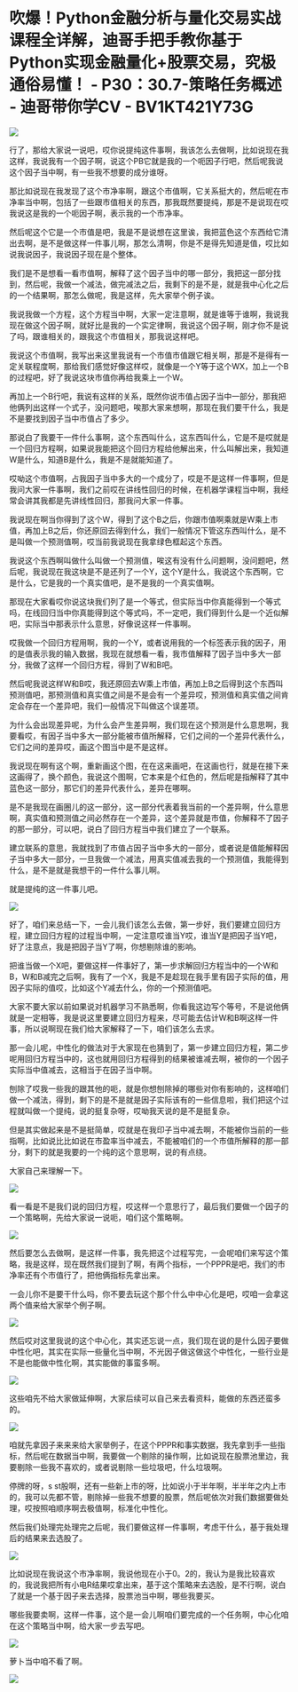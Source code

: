 # 吹爆！Python金融分析与量化交易实战课程全详解，迪哥手把手教你基于Python实现金融量化+股票交易，究极通俗易懂！ - P30：30.7-策略任务概述 - 迪哥带你学CV - BV1KT421Y73G

![](img/cd0d4608241c01ee8c963d3f474d6bb8_0.png)

行了，那给大家说一说吧，哎你说提纯这件事啊，我该怎么去做啊，比如说现在我这样，我说我有一个因子啊，说这个PB它就是我的一个呃因子行吧，然后呢我说这个因子当中啊，有一些我不想要的成分谁呀。

那比如说现在我发现了这个市净率啊，跟这个市值啊，它关系挺大的，然后呢在市净率当中啊，包括了一些跟市值相关的东西，那我既然要提纯，那是不是说现在哎我说这是我的一个呃因子啊，表示我的一个市净率。

然后呢这个它是一个市值是吧，我是不是说想在这里诶，我把蓝色这个东西给它清出去啊，是不是做这样一件事儿啊，那怎么清啊，你是不是得先知道是值，哎比如说我说因子，我说因子现在是个整体。

我们是不是想看一看市值啊，解释了这个因子当中的哪一部分，我把这一部分找到，然后呢，我做一个减法，做完减法之后，我剩下的是不是，就是我中心化之后的一个结果啊，那怎么做呢，我是这样，先大家举个例子诶。

我说我做一个方程，这个方程当中啊，大家一定注意啊，就是谁等于谁啊，我说我现在做这个因子啊，就好比是我的一个实定律啊，我说这个因子啊，刚才你不是说了吗，跟谁相关的，跟我这个市值相关，那我说这样吧。

我说这个市值啊，我写出来这里我说有一个市值市值跟它相关啊，那是不是得有一定关联程度啊，那给我们感觉好像这样哎，就像是一个Y等于这个WX，加上一个B的过程吧，好了我说这块市值你再给我乘上一个W。

再加上一个B行吧，我说有这样的关系，既然你说市值占因子当中一部分，那我把他俩列出这样一个式子，没问题吧，唉那大家来想啊，那现在我们要干什么，我是不是要找到因子当中市值占了多少。

那说白了我要干一件什么事啊，这个东西叫什么，这东西叫什么，它是不是哎就是一个回归方程啊，如果说我能把这个回归方程给他解出来，什么叫解出来，我知道W是什么，知道B是什么，我是不是就能知道了。

哎呦这个市值啊，占我因子当中多大的一个成分了，哎是不是这样一件事啊，但是我问大家一件事啊，我们之前哎在讲线性回归的时候，在机器学课程当中啊，我经常会讲其我都是先讲线性回归，那我问大家一件事。

我说现在啊当你得到了这个W，得到了这个B之后，你跟市值啊乘就是W乘上市值，再加上B之后，你还原回去得到什么，我们一般情况下管这东西叫什么，是不是叫做一个预测值啊，哎当前我说现在我拿绿色框起这个东西。

我说这个东西啊叫做什么叫做一个预测值，唉这有没有什么问题啊，没问题吧，然后呢，我说现在我这块是不是还列了一个Y，这个Y是什么，我说这个东西啊，它是什么，它是我的一个真实值吧，是不是我的一个真实值啊。

那现在大家看哎你说这块我们列了是一个等式，但实际当中你真能得到一个等式吗，在线回归当中你真能得到这个等式吗，不一定吧，我们得到什么是一个近似解吧，实际当中那表示什么意思，好像说这样一件事啊。

哎我做一个回归方程用啊，我的一个Y，或者说用我的一个标签表示我的因子，用的是值表示我的输入数据，我现在就想看一看，我市值解释了因子当中多大一部分，我做了这样一个回归方程，得到了W和B吧。

然后呢我说这样W和B哎，我还原回去W乘上市值，再加上B之后得到这个东西叫预测值吧，那预测值和真实值之间是不是会有一个差异哎，预测值和真实值之间肯定会存在一个差异吧，我们一般情况下叫做这个误差项。

为什么会出现差异呢，为什么会产生差异啊，我们现在这个预测是什么意思啊，我要看哎，有因子当中多大一部分能被市值所解释，它们之间的一个差异代表什么，它们之间的差异哎，画这个图当中是不是这样。

我说现在啊有这个啊，重新画这个图，在在这来画吧，在这画也行，就是在接下来这画得了，换个颜色，我说这个图啊，它本来是个红色的，然后呢是指解释了其中蓝色这一部分，那它们的差异代表什么，差异在哪啊。

是不是我现在画圈儿的这一部分，这一部分代表着我当前的一个差异啊，什么意思啊，真实值和预测值之间必然存在一个差异，这个差异就是市值，你解释不了因子的那一部分，可以吧，说白了回归方程当中我们建立了一个联系。

建立联系的意思，我就找到了市值占因子当中多大的一部分，或者说是值能解释因子当中多大一部分，一旦我做一个减法，用真实值减去我的一个预测值，我能得到什么，是不是就是我想干的一件什么事儿啊。

就是提纯的这一件事儿吧。

![](img/cd0d4608241c01ee8c963d3f474d6bb8_2.png)

好了，咱们来总结一下，一会儿我们该怎么去做，第一步好，我们要建立回归方程，建立回归方程的过程当中啊，一定注意哎谁当Y哎，谁当Y是把因子当Y吧，好了注意点，我是把因子当Y了啊，你想剔除谁的影响。

把谁当做一个X吧，要做这样一件事好了，第一步求解回归方程当中的一个W和B，W和B减完之后啊，我有了一个X，我是不是趁现在我手里有因子实际的值，用因子实际的值哎，比如这个Y减去什么，你的一个预测值吧。

大家不要大家以前如果说对机器学习不熟悉啊，你看我这边写个等号，不是说他俩就是一定相等，我是说这里要建立回归方程来，尽可能去估计W和B啊这样一件事，所以说啊现在我们给大家解释了一下，咱们该怎么去求。

那一会儿呢，中性化的做法对于大家现在也猜到了，第一步建立回归方程，第二步呢用回归方程当中的，这也就用回归方程得到的结果被谁减去啊，被你的一个因子实际当中值减去，这相当于在因子当中啊。

刨除了哎我一些我的跟其他的呃，就是你想刨除掉的哪些对你有影响的，这样咱们做一个减法，得到，剩下的是不是就是因子实际该有的一些信息啦，我们把这个过程就叫做一个提纯，说的挺复杂呀，哎呦我天说的是不是挺复杂。

但是其实做起来是不是挺简单，哎就是在我印子当中减去啊，不能被你当前的一些指啊，比如说比比如说在市盈率当中减去，不能被咱们的一个市值所解释的那一部分，剩下的就是我要的一个纯的这个意思啊，说的有点绕。

大家自己来理解一下。

![](img/cd0d4608241c01ee8c963d3f474d6bb8_4.png)

看一看是不是我们说的回归方程，哎这样一个意思行了，最后我们要做一个因子的一个策略啊，先给大家说一说呃，咱们这个策略啊。



![](img/cd0d4608241c01ee8c963d3f474d6bb8_6.png)

然后要怎么去做啊，是这样一件事，我先把这个过程写完，一会呢咱们来写这个策略，我是这样，现在既然我们提到了啊，有两个指标，一个PPPR是吧，我们的市净率还有个市值行了，把他俩指标先拿出来。

一会儿你不是要干什么吗，你不要去玩这个那个什么中中心化是吧，哎咱一会拿这两个值来给大家举个例子啊。

![](img/cd0d4608241c01ee8c963d3f474d6bb8_8.png)

然后哎对这里我说的这个中心化，其实还忘说一点，我们现在说的是什么因子要做中性化吧，其实在实际一些量化当中啊，不光因子做这做这个中性化，一些行业是不是也能做中性化啊，其实能做的事蛮多啊。



![](img/cd0d4608241c01ee8c963d3f474d6bb8_10.png)

这些咱先不给大家做延伸啊，大家后续可以自己来去看资料，能做的东西还蛮多的。

![](img/cd0d4608241c01ee8c963d3f474d6bb8_12.png)

咱就先拿因子来来来给大家举例子，在这个PPPR和事实数据，我先拿到手一些指标，然后呢在数据当中啊，我要做一个剔除的操作啊，比如说现在股票池里边，我要剔除一些我不喜欢的，或者说剔除一些垃圾吧，什么垃圾啊。

停牌的呀，s st股啊，还有一些新上市的呀，比如说小于半年啊，半半年之内上市的，我可以先都不管，剔除掉一些我不想要的股票，然后呢依次对我们数据要做处理，哎按照咱顺序啊去极值啊，标准化中性化。

然后我们处理完处理完之后呢，我们要做这样一件事啊，考虑干什么，基于我处理后的结果来去选股了。

![](img/cd0d4608241c01ee8c963d3f474d6bb8_14.png)

比如说现在我说这个市净率啊，我说他现在小于0。2的，我认为是我比较喜欢的，我说我把所有小电R结果哎拿出来，基于这个策略来去选股，是不行啊，说白了就是一个基于因子来去选择，股票池当中啊，哪些我要买。

哪些我要卖啊，这样一件事，这个是一会儿啊咱们要完成的一个任务啊，中心化咱在这个策略当中啊，给大家一步去写吧。



![](img/cd0d4608241c01ee8c963d3f474d6bb8_16.png)

萝卜当中咱不看了啊。

![](img/cd0d4608241c01ee8c963d3f474d6bb8_18.png)